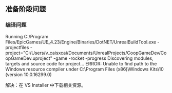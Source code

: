 ## 准备阶段问题
### 编译问题
Running C:/Program Files/EpicGames/UE_4.23/Engine/Binaries/DotNET/UnrealBuildTool.exe  -projectfiles -project="C:/Users/v_caisxcai/Documents/UnrealProjects/CoopGameDev/CoopGameDev.uproject" -game -rocket -progress
Discovering modules, targets and source code for project...
ERROR: Unable to find path to the Windows resource compiler under C:\Program Files (x86)\Windows Kits\10 (version 10.0.16299.0)

解决：在 VS Installer 中下载相关资源。
